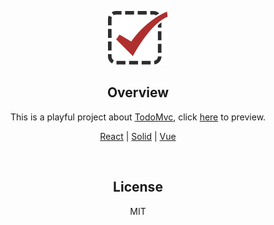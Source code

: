 <p align="center"><img src="./todomvc.svg" width="96" height="86" /></p>

<h2 align="center">Overview</h2>

<p align="center">This is a playful project about <a href="https://todomvc.com/">TodoMvc</a>, click <a href="https://jynxio.github.io/todomvc/">here</a> to preview.</p>
<p align="center">
  <a href="https://github.com/jynxio/todomvc/blob/main/src/components/React.tsx">React</a>
  |
  <a href="https://github.com/jynxio/todomvc/blob/main/src/components/Solid.tsx">Solid</a>
  |
  <a href="https://github.com/jynxio/todomvc/blob/main/src/components/Vue.vue">Vue</a>
</p>

<br />

<h2 align="center">License</h2>
<p align="center">MIT</p>

